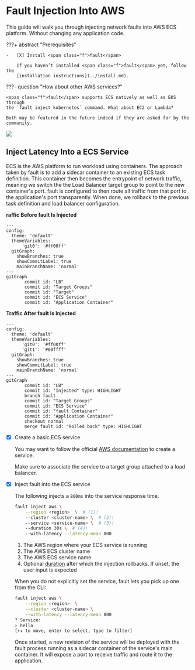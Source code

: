 # Fault Injection Into AWS

This guide will walk you through injecting network faults into AWS ECS platform.
Without changing any application code.

???+ abstract "Prerequisites"

    -   [X] Install <span class="f">fault</span>

        If you haven’t installed <span class="f">fault</span> yet, follow the
        [installation instructions](../install.md).


???- question "How about other AWS services?"

    <span class="f">fault</span> supports ECS natively as well as EKS through
    the `fault inject kubernetes` command. What about EC2 or Lambda?

    Both may be featured in the future indeed if they are asked for by the 
    community.

<img src="/assets/tapes/inject-aws.gif">


## Inject Latency Into a ECS Service

ECS is the AWS platform to run workload using containers. The approach taken
by <span class="f">fault</span> is to add a sidecar container to an existing
ECS task definition. This container then becomes the entrypoint of network
traffic, meaning we switch the the Load Balancer target group to point to the
new container's port. <span class="f">fault</span> is configured to then route
all traffic from that port to the application's port transparently. When done,
we rollback to the previous task definition and load balancer configuration.

**raffic Before fault Is Injected**
```mermaid
---
config:
  theme: 'default'
  themeVariables:
      'git0': '#ff00ff'
  gitGraph:
    showBranches: true
    showCommitLabel: true
    mainBranchName: 'normal'
---
gitGraph
       commit id: "LB"
       commit id: "Target Groups"
       commit id: "Target"
       commit id: "ECS Service"
       commit id: "Application Container"
```

**Traffic After fault Is Injected**

```mermaid
---
config:
  theme: 'default'
  themeVariables:
      'git0': '#ff00ff'
      'git1': '#00ffff'
  gitGraph:
    showBranches: true
    showCommitLabel: true
    mainBranchName: 'normal'
---
gitGraph
       commit id: "LB"
       commit id: "Injected" type: HIGHLIGHT
       branch fault
       commit id: "Target Groups"
       commit id: "ECS Service"
       commit id: "fault Container"
       commit id: "Application Container"
       checkout normal
       merge fault id: "Rolled back" type: HIGHLIGHT
```

-   [X] Create a basic ECS service

    You may want to follow the official [AWS documentation](https://docs.aws.amazon.com/AmazonECS/latest/developerguide/create-service-console-v2.html) to create a service.

    Make sure to associate the service to a target group attached to a load
    balancer.

-   [X] Inject <span class="f">fault</span> into the ECS service

    The following injects a `800ms` into the service response time.

    ```bash
    fault inject aws \
        --region <region>  \  # (1)!
        --cluster <cluster-name> \  # (2)!
        --service <service-name> \  # (3)!
        --duration 30s \  # (4)!
        --with-latency --latency-mean 800
    ```

    1. The AWS region where your ECS service is running
    2. The AWS ECS cluster name
    3. The AWS ECS service name
    4. Optional [duration](https://docs.rs/parse_duration/latest/parse_duration/#syntax) after which the injection rollbacks. If unset, the user input is expected

    When you do not explicitly set the service, <span class="f">fault</span>
    lets you pick up one from the CLI:

    ```bash
    fault inject aws \
        --region <region>  \
        --cluster <cluster-name> \
        --with-latency --latency-mean 800
    ? Service:  
    > hello
    [↑↓ to move, enter to select, type to filter]
    ```

    Once started, a new revision of the service will be deployed with the
    <span class="f">fault</span> process running as a sidecar container
    of the service's main container. It will expose a port to receive traffic
    and route it to the application.
